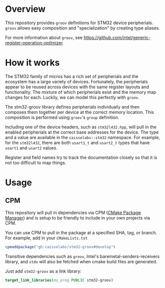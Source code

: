 # Overview

This repository provides `groov` definitions for STM32 device peripherials. `groov` allows
easy composition and "specialization" by creating type aliases.

For more information about `groov`, see https://github.com/intel/generic-register-operation-optimizer

# How it works

The STM32 family of micros has a rich set of peripherials and the ecosystem has a large variety of devices. Fortunately, the peripherials appear to be reused across devices with the same register layouts and functionality. The mixture of which peripherials exist and the memory map changes for each. Luckily, we can model this perfectly with `groov`.

The stm32-groov library defines peripherials individually and then composes them together per device at the correct memory location. This composition is performed using `groov`'s `group` definition.

Including one of the device headers, such as `stm32l432.hpp`, will pull in the enabled peripherials at the correct base addresses for the device. The type and a value are available in the `caisselabs::stm32` namespace. For example, for the `stm32l432`, there are both `usart1_t` and `usart2_t` types that have `usart1` and `usart2` values.

Register and field names try to track the documentation closely so that it is not too difficult to map things.


# Usage

## CPM

This repository will pull in dependencies via CPM ([CMake Package Manager](https://github.com/cpm-cmake/CPM.cmake)) and is setup to be friendly to include in your own projects via CPM.

You can use CPM to pull in the package at a specified SHA, tag, or branch. For example, add in your `CMakeLists.txt`

```cmake
cpmaddpackage("gh:caisselabs/stm32-groov#develop")
```

Transitive dependencies such as `groov`, Intel's baremetal-senders-receivers library, and `stdx` will also be fetched when cmake build files are generated.

Just add `stm32-groov` as a link library:

```cmake
target_link_libraries(my_prog PUBLIC stm32-groov)
```

